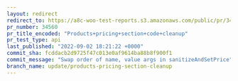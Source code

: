 ```yaml
---
layout: redirect
redirect_to: https://a8c-woo-test-reports.s3.amazonaws.com/public/pr/34560/api/index.html
pr_number: 34560
pr_title_encoded: "Products+pricing+section+code+cleanup"
pr_test_type: api
last_published: "2022-09-02 18:21:22 +0000"
commit_sha: fcddacb2d9725f47c013e0af9614ba88b8f900f1
commit_message: "Swap order of name, value args in sanitizeAndSetPrice"
branch_name: update/products-pricing-section-cleanup
---
```

